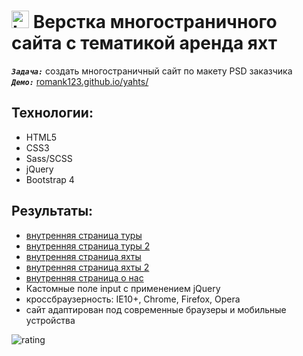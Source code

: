 <h1>
  <img 
    src="https://cdn.icon-icons.com/icons2/534/PNG/512/window-domain_icon-icons.com_52810.png" 
    width="28"
    alt="LOGO"/>
    Верстка многостраничного сайта с тематикой аренда яхт
</h1>

<strong><em>`Задача:`</em></strong> создать многостраничный сайт по макету PSD заказчика<br>
<strong><em>`Демо:`</em></strong> <a href="https://romank123.github.io/yahts/" target="_blank"> romank123.github.io/yahts/</a>

## Технологии:

- HTML5
- CSS3
- Sass/SCSS
- jQuery
- Bootstrap 4

## Результаты:

- <a href="https://romank123.github.io/yahts/tours.html" target="_blank">внутренняя страница туры</a>
- <a href="https://romank123.github.io/yahts/tours-2.html" target="_blank">внутренняя страница туры 2</a>
- <a href="https://romank123.github.io/yahts/yahts.html" target="_blank">внутренняя страница яхты </a>
- <a href="https://romank123.github.io/yahts/motor-yahts.html" target="_blank">внутренняя страница яхты 2</a>
- <a href="https://romank123.github.io/yahts/about.html" target="_blank">внутренняя страница о нас</a>
- Кастомные поле input с применением jQuery
- кроссбраузерность: IE10+, Chrome, Firefox, Opera 
- сайт адаптирован под современные браузеры и мобильные устройства

![rating](https://romank123.github.io/images/io-yahts.jpg)
